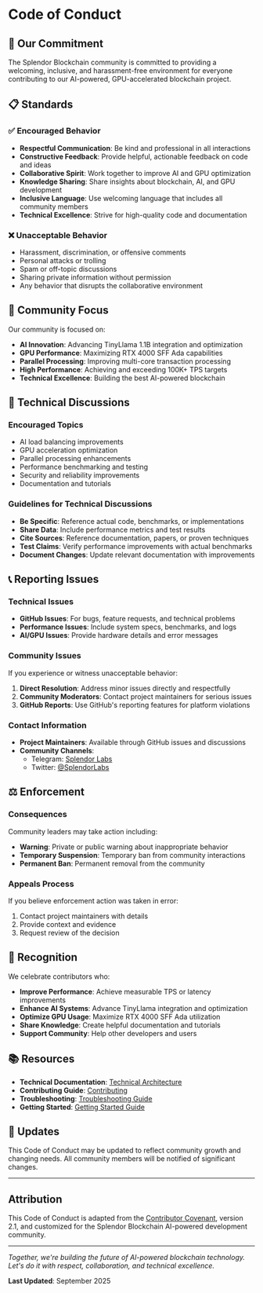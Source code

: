 # Code of Conduct

## 🤝 Our Commitment

The Splendor Blockchain community is committed to providing a welcoming, inclusive, and harassment-free environment for everyone contributing to our AI-powered, GPU-accelerated blockchain project.

## 📋 Standards

### ✅ Encouraged Behavior
- **Respectful Communication**: Be kind and professional in all interactions
- **Constructive Feedback**: Provide helpful, actionable feedback on code and ideas
- **Collaborative Spirit**: Work together to improve AI and GPU optimization
- **Knowledge Sharing**: Share insights about blockchain, AI, and GPU development
- **Inclusive Language**: Use welcoming language that includes all community members
- **Technical Excellence**: Strive for high-quality code and documentation

### ❌ Unacceptable Behavior
- Harassment, discrimination, or offensive comments
- Personal attacks or trolling
- Spam or off-topic discussions
- Sharing private information without permission
- Any behavior that disrupts the collaborative environment

## 🎯 Community Focus

Our community is focused on:
- **AI Innovation**: Advancing TinyLlama 1.1B integration and optimization
- **GPU Performance**: Maximizing RTX 4000 SFF Ada capabilities
- **Parallel Processing**: Improving multi-core transaction processing
- **High Performance**: Achieving and exceeding 100K+ TPS targets
- **Technical Excellence**: Building the best AI-powered blockchain

## 🔧 Technical Discussions

### Encouraged Topics
- AI load balancing improvements
- GPU acceleration optimization
- Parallel processing enhancements
- Performance benchmarking and testing
- Security and reliability improvements
- Documentation and tutorials

### Guidelines for Technical Discussions
- **Be Specific**: Reference actual code, benchmarks, or implementations
- **Share Data**: Include performance metrics and test results
- **Cite Sources**: Reference documentation, papers, or proven techniques
- **Test Claims**: Verify performance improvements with actual benchmarks
- **Document Changes**: Update relevant documentation with improvements

## 📞 Reporting Issues

### Technical Issues
- **GitHub Issues**: For bugs, feature requests, and technical problems
- **Performance Issues**: Include system specs, benchmarks, and logs
- **AI/GPU Issues**: Provide hardware details and error messages

### Community Issues
If you experience or witness unacceptable behavior:

1. **Direct Resolution**: Address minor issues directly and respectfully
2. **Community Moderators**: Contact project maintainers for serious issues
3. **GitHub Reports**: Use GitHub's reporting features for platform violations

### Contact Information
- **Project Maintainers**: Available through GitHub issues and discussions
- **Community Channels**: 
  - Telegram: [Splendor Labs](https://t.me/SplendorLabs)
  - Twitter: [@SplendorLabs](https://x.com/splendorlabs)

## ⚖️ Enforcement

### Consequences
Community leaders may take action including:
- **Warning**: Private or public warning about inappropriate behavior
- **Temporary Suspension**: Temporary ban from community interactions
- **Permanent Ban**: Permanent removal from the community

### Appeals Process
If you believe enforcement action was taken in error:
1. Contact project maintainers with details
2. Provide context and evidence
3. Request review of the decision

## 🌟 Recognition

We celebrate contributors who:
- **Improve Performance**: Achieve measurable TPS or latency improvements
- **Enhance AI Systems**: Advance TinyLlama integration and optimization
- **Optimize GPU Usage**: Maximize RTX 4000 SFF Ada utilization
- **Share Knowledge**: Create helpful documentation and tutorials
- **Support Community**: Help other developers and users

## 📚 Resources

- **Technical Documentation**: [Technical Architecture](TECHNICAL_ARCHITECTURE.md)
- **Contributing Guide**: [Contributing](CONTRIBUTING.md)
- **Troubleshooting**: [Troubleshooting Guide](TROUBLESHOOTING.md)
- **Getting Started**: [Getting Started Guide](GETTING_STARTED.md)

## 🔄 Updates

This Code of Conduct may be updated to reflect community growth and changing needs. All community members will be notified of significant changes.

---

## Attribution

This Code of Conduct is adapted from the [Contributor Covenant](https://www.contributor-covenant.org/), version 2.1, and customized for the Splendor Blockchain AI-powered development community.

---

*Together, we're building the future of AI-powered blockchain technology. Let's do it with respect, collaboration, and technical excellence.*

**Last Updated**: September 2025
